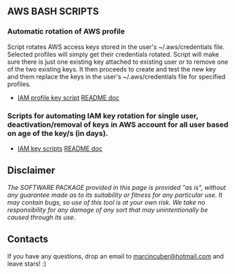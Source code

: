 ## AWS BASH SCRIPTS

### Automatic rotation of AWS profile 

Script rotates AWS access keys stored in the user's ~/.aws/credentials file. Selected profiles will simply get their credentials rotated. Script will make sure there is just one existing key attached to existing user or to remove one of the two existing keys. It then proceeds to create and test the new key and them replace the keys in the user's ~/.aws/credentials file for specified profiles.

* [IAM profile key script](rotate_profile_keys/) [README doc](rotate_profile_keys/README.md)

### Scripts for automating IAM key rotation for single user, deactivation/removal of keys in AWS account for all user based on age of the key/s (in days).

* [IAM key scripts](key_rotation_deactive_remove/) [README doc](key_rotation_deactive_remove/README.md)

## Disclaimer
_The SOFTWARE PACKAGE provided in this page is provided "as is", without any guarantee made as to its suitability or fitness for any particular use. It may contain bugs, so use of this tool is at your own risk. We take no responsibility for any damage of any sort that may unintentionally be caused through its use._

## Contacts

If you have any questions, drop an email to marcincuber@hotmail.com and leave stars! :)

